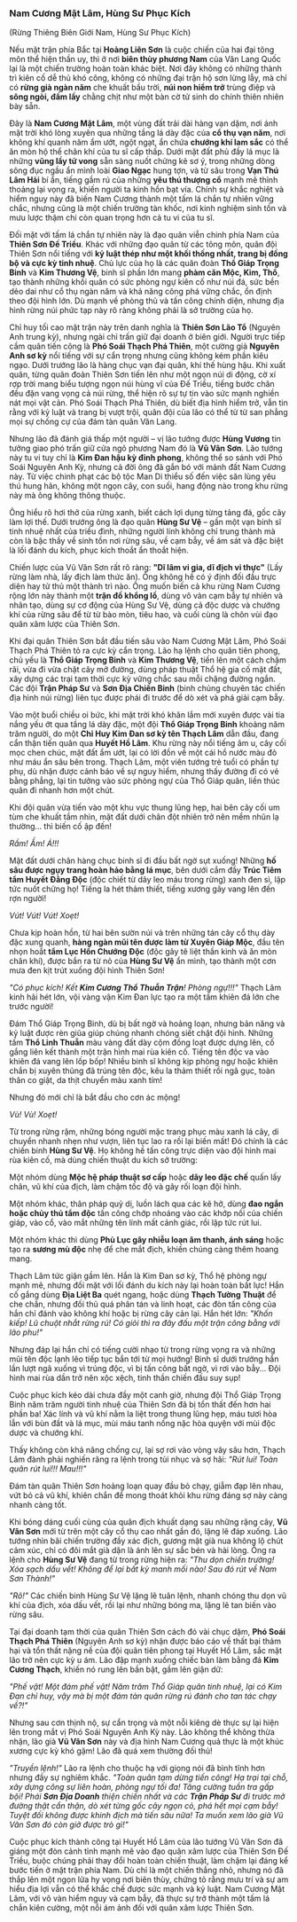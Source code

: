 ### Nam Cương Mật Lâm, Hùng Sư Phục Kích

(Rừng Thiêng Biên Giới Nam, Hùng Sư Phục Kích)

Nếu mặt trận phía Bắc tại **Hoàng Liên Sơn** là cuộc chiến của hai đại tông môn thể hiện thần uy, thì ở nơi **biên thùy phương Nam** của Văn Lang Quốc lại là một chiến trường hoàn toàn khác biệt. Nơi đây không có những thành trì kiên cố dễ thủ khó công, không có những đại trận hộ sơn lừng lẫy, mà chỉ có **rừng già ngàn năm** che khuất bầu trời, **núi non hiểm trở** trùng điệp và **sông ngòi, đầm lầy** chằng chịt như một bàn cờ tử sinh do chính thiên nhiên bày sẵn.

Đây là **Nam Cương Mật Lâm**, một vùng đất trải dài hàng vạn dặm, nơi ánh mặt trời khó lòng xuyên qua những tầng lá dày đặc của **cổ thụ vạn năm**, nơi không khí quanh năm ẩm ướt, ngột ngạt, ẩn chứa **chướng khí lam sắc** có thể ăn mòn hộ thể chân khí của tu sĩ cấp thấp. Dưới mặt đất phủ đầy lá mục là những **vũng lầy tử vong** sẵn sàng nuốt chửng kẻ sơ ý, trong những dòng sông đục ngầu ẩn mình loài **Giao Ngạc** hung tợn, và từ sâu trong **Vạn Thú Lâm Hải** bí ẩn, tiếng gầm rú của những **yêu thú thượng cổ** mạnh mẽ thỉnh thoảng lại vọng ra, khiến người ta kinh hồn bạt vía. Chính sự khắc nghiệt và hiểm nguy này đã biến Nam Cương thành một tấm lá chắn tự nhiên vững chắc, nhưng cũng là một chiến trường tàn khốc, nơi kinh nghiệm sinh tồn và mưu lược thậm chi còn  quan trọng hơn cả tu vi của tu sĩ.

Đối mặt với tấm lá chắn tự nhiên này là đạo quân viễn chinh phía Nam của **Thiên Sơn Đế Triều**. Khác với những đạo quân từ các tông môn, quân đội Thiên Sơn nổi tiếng với **kỷ luật thép như một khối thống nhất, trang bị đồng bộ và cực kỳ tinh nhuệ**. Chủ lực của họ là các quân đoàn **Thổ Giáp Trọng Binh** và **Kim Thương Vệ**, binh sĩ phần lớn mang **phàm căn Mộc, Kim, Thổ**, tạo thành những khối quân có sức phòng ngự kiên cố như núi đá, sức bền dẻo dai như cổ thụ ngàn năm và khả năng công phá vững chắc, ổn định theo đội hình lớn. Dù mạnh về phòng thủ và tấn công chính diện, nhưng địa hình rừng núi phức tạp này rõ ràng không phải là sở trường của họ.

Chỉ huy tối cao mặt trận này trên danh nghĩa là **Thiên Sơn Lão Tổ** (Nguyên Anh trung kỳ), nhưng ngài chỉ trấn giữ đại doanh ở biên giới. Người trực tiếp cầm quân tiến công là **Phó Soái Thạch Phá Thiên**, một cường giả **Nguyên Anh sơ kỳ** nổi tiếng với sự cẩn trọng nhưng cũng không kém phần kiêu ngạo. Dưới trướng lão là hàng chục vạn đại quân, khí thế hùng hậu. Khi xuất quân, từng quân đoàn Thiên Sơn tiến lên như một ngọn núi di động, cờ xí rợp trời mang biểu tượng ngọn núi hùng vĩ của Đế Triều, tiếng bước chân đều đặn vang vọng cả núi rừng, thể hiện rõ sự tự tin vào sức mạnh nghiền nát mọi vật cản. Phó Soái Thạch Phá Thiên, dù biết địa hình hiểm trở, vẫn tin rằng với kỷ luật và trang bị vượt trội, quân đội của lão có thể từ từ san phẳng mọi sự chống cự của đám tàn quân Văn Lang.

Nhưng lão đã đánh giá thấp một người – vị lão tướng được **Hùng Vương** tin tưởng giao phó trấn giữ cửa ngõ phương Nam đó là **Vũ Vân Sơn**. Lão tướng này tu vi tuy chỉ là **Kim Đan hậu kỳ đỉnh phong**, không thể so sánh với Phó Soái Nguyên Anh Kỳ, nhưng cả đời ông đã gắn bó với mảnh đất Nam Cương này. Từ việc chinh phạt các bộ tộc Man Di thiểu số đến việc săn lùng yêu thú hung hãn, không một ngọn cây, con suối, hang động nào trong khu rừng này mà ông không thông thuộc. 

Ông hiểu rõ hơi thở của rừng xanh, biết cách lợi dụng từng tảng đá, gốc cây làm lợi thế. Dưới trướng ông là đạo quân **Hùng Sư Vệ** – gần một vạn binh sĩ tinh nhuệ nhất của triều đình, những người lính không chỉ trung thành mà còn là bậc thầy về sinh tồn nơi rừng sâu, về cạm bẫy, về ám sát và đặc biệt là lối đánh du kích, phục kích thoắt ẩn thoắt hiện.

Chiến lược của Vũ Vân Sơn rất rõ ràng: **"Dĩ lâm vi gia, dĩ địch vi thực"** (Lấy rừng làm nhà, lấy địch làm thức ăn). Ông không hề có ý định đối đầu trực diện hay tử thủ một thành trì nào. Ông muốn biến cả khu rừng Nam Cương rộng lớn này thành một **trận đồ khổng lồ**, dùng vô vàn cạm bẫy tự nhiên và nhân tạo, dùng sự cơ động của Hùng Sư Vệ, dùng cả độc dược và chướng khí của rừng sâu để từ từ bào mòn, tiêu hao, và cuối cùng là chôn vùi đạo quân xâm lược của Thiên Sơn.

Khi đại quân Thiên Sơn bắt đầu tiến sâu vào Nam Cương Mật Lâm, Phó Soái Thạch Phá Thiên tỏ ra cực kỳ cẩn trọng. Lão hạ lệnh cho quân tiên phong, chủ yếu là **Thổ Giáp Trọng Binh** và **Kim Thương Vệ**, tiến lên một cách chậm rãi, vừa đi vừa chặt cây mở đường, dùng pháp thuật Thổ hệ gia cố mặt đất, xây dựng các trại tạm thời cực kỳ vững chắc sau mỗi chặng đường ngắn. Các đội **Trận Pháp Sư** và **Sơn Địa Chiến Binh** (binh chủng chuyên tác chiến địa hình núi rừng) liên tục được phái đi trước để dò xét và phá giải cạm bẫy.

Vào một buổi chiều oi bức, khi mặt trời khó khăn lắm mới xuyên được vài tia nắng yếu ớt qua tầng lá dày đặc, một đội **Thổ Giáp Trọng Binh** khoảng năm trăm người, do một **Chỉ Huy Kim Đan sơ kỳ tên Thạch Lâm** dẫn đầu, đang cẩn thận tiến quân qua **Huyết Hồ Lâm**. Khu rừng này nổi tiếng âm u, cây cối mọc chen chúc, mặt đất ẩm ướt, lại có lời đồn về một cái hồ nước màu đỏ như máu ẩn sâu bên trong. Thạch Lâm, một viên tướng trẻ tuổi có phần tự phụ, dù nhận được cảnh báo về sự nguy hiểm, nhưng thấy đường đi có vẻ bằng phẳng, lại tin tưởng vào sức phòng ngự của Thổ Giáp quân, liền thúc quân đi nhanh hơn một chút.

Khi đội quân vừa tiến vào một khu vực thung lũng hẹp, hai bên cây cối um tùm che khuất tầm nhìn, mặt đất dưới chân đột nhiên trở nên mềm nhũn lạ thường... thì biến cố ập đến!

_Rầm! Ầm! Á!!!_

Mặt đất dưới chân hàng chục binh sĩ đi đầu bất ngờ sụt xuống! Những **hố sâu được ngụy trang hoàn hảo bằng lá mục**, bên dưới cắm đầy **Trúc Tiêm tẩm Huyết Đằng Độc** (độc chiết từ dây leo máu trong rừng) xanh đen sì, lập tức nuốt chửng họ! Tiếng la hét thảm thiết, tiếng xương gãy vang lên đến rợn người!

_Vút! Vút! Vút! Xoẹt!_

Chưa kịp hoàn hồn, từ hai bên sườn núi và trên những tán cây cổ thụ dày đặc xung quanh, **hàng ngàn mũi tên được làm từ Xuyên Giáp Mộc**, đầu tên nhọn hoắt **tẩm Lục Hồn Chướng Độc** (độc gây tê liệt thần kinh và ăn mòn chân khí), được bắn ra từ nỏ của **Hùng Sư Vệ** ẩn mình, tạo thành một cơn mưa đen kịt trút xuống đội hình Thiên Sơn!

_"Có phục kích! Kết **Kim Cương Thổ Thuẫn Trận**! Phòng ngự!!!"_ Thạch Lâm kinh hãi hét lớn, vội vàng vận Kim Đan lực tạo ra một tấm khiên đá lớn che trước người!

Đám Thổ Giáp Trọng Binh, dù bị bất ngờ và hoảng loạn, nhưng bản năng và kỷ luật được rèn giũa giúp chúng nhanh chóng siết chặt đội hình. Những tấm **Thổ Linh Thuẫn** màu vàng đất dày cộm đồng loạt được dựng lên, cố gắng liên kết thành một trận hình mai rùa kiên cố. Tiếng tên độc va vào khiên đá vang lên lốp bốp! Nhiều binh sĩ không kịp phòng ngự hoặc khiên chắn bị xuyên thủng đã trúng tên độc, kêu la thảm thiết rồi ngã gục, toàn thân co giật, da thịt chuyển màu xanh tím!

Nhưng đó mới chỉ là bắt đầu cho cơn ác mộng!

_Vù! Vù! Xoẹt!_

Từ trong rừng rậm, những bóng người mặc trang phục màu xanh lá cây, di chuyển nhanh nhẹn như vượn, liên tục lao ra rồi lại biến mất! Đó chính là các chiến binh **Hùng Sư Vệ**. Họ không hề tấn công trực diện vào đội hình mai rùa kiên cố, mà dùng chiến thuật du kích sở trường:

Một nhóm dùng **Mộc hệ pháp thuật sơ cấp** hoặc **dây leo đặc chế** quấn lấy chân, vũ khí của địch, làm chậm tốc độ và gây rối loạn đội hình.

Một nhóm khác, thân pháp quỷ dị, luồn lách qua các kẽ hở, dùng **đao ngắn hoặc chủy thủ tẩm độc** tấn công chớp nhoáng vào các khớp nối của chiến giáp, vào cổ, vào mắt những tên lính mất cảnh giác, rồi lập tức rút lui.

Một nhóm khác thì dùng **Phù Lục gây nhiễu loạn âm thanh, ánh sáng** hoặc tạo ra **sương mù độc** nhẹ để che mắt địch, khiến chúng càng thêm hoang mang.

Thạch Lâm tức giận gầm lên. Hắn là Kim Đan sơ kỳ, Thổ hệ phòng ngự mạnh mẽ, nhưng đối mặt với lối đánh du kích này lại hoàn toàn bất lực! Hắn cố gắng dùng **Địa Liệt Ba** quét ngang, hoặc dùng **Thạch Tường Thuật** để che chắn, nhưng đối thủ quá phân tán và linh hoạt, các đòn tấn công của hắn chỉ đánh vào không khí hoặc bị rừng cây cản lại. Hắn hét lớn: _"Khốn kiếp! Lũ chuột nhắt rừng rú! Có giỏi thì ra đây đấu một trận công bằng với lão phu!"_

Nhưng đáp lại hắn chỉ có tiếng cười nhạo từ trong rừng vọng ra và những mũi tên độc lạnh lẽo tiếp tục bắn tới từ mọi hướng! Binh sĩ dưới trướng hắn lần lượt ngã xuống vì trúng độc, vì bị tấn công bất ngờ, vì rơi vào bẫy... Đội hình mai rùa dần trở nên xộc xệch, tinh thần chiến đấu suy sụp!

Cuộc phục kích kéo dài chưa đầy một canh giờ, nhưng đội Thổ Giáp Trọng Binh năm trăm người tinh nhuệ của Thiên Sơn đã bị tổn thất đến hơn hai phần ba! Xác lính và vũ khí nằm la liệt trong thung lũng hẹp, máu tươi hòa lẫn với bùn đất và lá mục, mùi máu tanh nồng nặc hòa quyện với mùi độc dược và chướng khí.

Thấy không còn khả năng chống cự, lại sợ rơi vào vòng vây sâu hơn, Thạch Lâm đành phải nghiến răng ra lệnh trong tủi nhục và sợ hãi: _"Rút lui! Toàn quân rút lui!!! Mau!!!"_

Đám tàn quân Thiên Sơn hoảng loạn quay đầu bỏ chạy, giẫm đạp lên nhau, vứt bỏ cả vũ khí, khiên chắn để mong thoát khỏi khu rừng đáng sợ này càng nhanh càng tốt.

Khi bóng dáng cuối cùng của quân địch khuất dạng sau những rặng cây, **Vũ Vân Sơn** mới từ trên một cây cổ thụ cao nhất gần đó, lặng lẽ đáp xuống. Lão tướng nhìn bãi chiến trường đầy xác địch, gương mặt già nua không lộ chút cảm xúc, chỉ có đôi mắt già dặn là ánh lên sự sắc bén và hài lòng. Ông ra lệnh cho **Hùng Sư Vệ** đang từ trong rừng hiện ra: _"Thu dọn chiến trường! Xóa sạch dấu vết! Không để lại bất kỳ manh mối nào! Sau đó rút về Nam Sơn Thành!"_

_"Rõ!"_ Các chiến binh Hùng Sư Vệ lặng lẽ tuân lệnh, nhanh chóng thu dọn vũ khí của địch, xóa dấu vết, rồi lại như những bóng ma, lặng lẽ tan biến vào rừng sâu.

Tại đại doanh tạm thời của quân Thiên Sơn cách đó vài chục dặm, **Phó Soái Thạch Phá Thiên** (Nguyên Anh sơ kỳ) nhận được báo cáo về thất bại thảm hại và tổn thất nặng nề của đội quân tiên phong tại Huyết Hồ Lâm, sắc mặt lão trở nên cực kỳ u ám. Lão đập mạnh xuống chiếc bàn làm bằng đá **Kim Cương Thạch**, khiến nó rung lên bần bật, gầm lên giận dữ:

_"Phế vật! Một đám phế vật! Năm trăm Thổ Giáp quân tinh nhuệ, lại có Kim Đan chỉ huy, vậy mà bị một đám tàn quân rừng rú đánh cho tan tác chạy về?!"_

Nhưng sau cơn thịnh nộ, sự cẩn trọng và một nỗi kiêng dè thực sự lại hiện lên trong mắt vị Phó Soái Nguyên Anh Kỳ này. Lão không thể không thừa nhận, lão già **Vũ Vân Sơn** này và địa hình Nam Cương quả thực là một khúc xương cực kỳ khó gặm! Lão đã quá xem thường đối thủ!

_"Truyền lệnh!"_ Lão ra lệnh cho thuộc hạ với giọng nói đã bình tĩnh hơn nhưng đầy sự nghiêm khắc. _"Toàn quân tạm dừng tiến công! Hạ trại tại chỗ, xây dựng công sự liên hoàn, phòng ngự tối đa! Tăng cường tuần tra gấp bội! Phái **Sơn Địa Doanh** thiện chiến nhất và các **Trận Pháp Sư** đi trước mở đường thật cẩn thận, dò xét từng gốc cây ngọn cỏ, phá hết mọi cạm bẫy! Tuyệt đối không được khinh địch mà tiến sâu nữa! Ta muốn xem lão già Vũ Vân Sơn đó còn giở được trò gì!"_

Cuộc phục kích thành công tại Huyết Hồ Lâm của lão tướng Vũ Vân Sơn đã giáng một đòn cảnh tỉnh mạnh mẽ vào đạo quân xâm lược của Thiên Sơn Đế Triều, buộc chúng phải thay đổi hoàn toàn chiến thuật, làm chậm lại đáng kể bước tiến ở mặt trận phía Nam. Dù chỉ là một chiến thắng nhỏ, nhưng nó đã thắp lên một ngọn lửa hy vọng nơi biên thùy, chứng tỏ rằng mưu trí và sự am hiểu địa lợi vẫn có thể khắc chế được sức mạnh và kỷ luật. Nam Cương Mật Lâm, với vô vàn hiểm nguy và cạm bẫy, đã thực sự trở thành một tấm lá chắn kiên cường, một nỗi ám ảnh đối với quân xâm lược Thiên Sơn.
